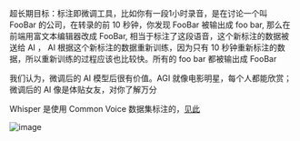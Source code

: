 超长期目标：标注即微调工具，比如你有一段1小时录音，是在讨论一个叫 FooBar 的公司，在转录的前 10 秒钟，你发现 FooBar 被输出成 foo bar, 那么在前端用富文本编辑器改成 FooBar, 相当于标注了这段语音，这个新标注的数据被送给 AI ， AI 根据这个新标注的数据重新训练，因为只有 10 秒钟重新标注的数据，所以重新训练的过程应该也比较快。所有的 foo bar 都被输出成 FooBar

我们认为，微调后的 AI 模型后很有价值。AGI 就像电影明星，每个人都能欣赏；微调后的 AI 像是体贴女友，对你了解万分

Whisper 是使用 Common Voice 数据集标注的，[见此](https://huggingface.co/datasets/mozilla-foundation/common_voice_11_0/viewer/ab/train?row=5)

![image](https://github.com/Lantianyou/whisper-playground/assets/37259750/6b8fbd05-f786-4b85-8105-1b573d6ad5ca)

